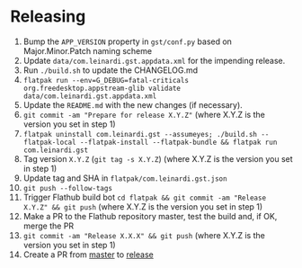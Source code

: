 # Releasing

1. Bump the `APP_VERSION` property in `gst/conf.py` based on Major.Minor.Patch naming scheme
2. Update `data/com.leinardi.gst.appdata.xml` for the impending release.
3. Run `./build.sh` to update the CHANGELOG.md
4. `flatpak run --env=G_DEBUG=fatal-criticals org.freedesktop.appstream-glib validate data/com.leinardi.gst.appdata.xml`
5. Update the `README.md` with the new changes (if necessary).
6. `git commit -am "Prepare for release X.Y.Z"` (where X.Y.Z is the version you set in step 1)
7. `flatpak uninstall com.leinardi.gst --assumeyes; ./build.sh --flatpak-local --flatpak-install --flatpak-bundle && flatpak run com.leinardi.gst`
8. Tag version `X.Y.Z` (`git tag -s X.Y.Z`) (where X.Y.Z is the version you set in step 1)
9. Update tag and SHA in `flatpak/com.leinardi.gst.json`
10. `git push --follow-tags`
11. Trigger Flathub build bot `cd flatpak && git commit -am "Release X.Y.Z" && git push` (where X.Y.Z is the version you
    set in step 1)
12. Make a PR to the Flathub repository master, test the build and, if OK, merge the PR
13. `git commit -am "Release X.X.X" && git push` (where X.Y.Z is the version you set in step 1)
14. Create a PR from [master](../../tree/master) to [release](../../tree/release)

